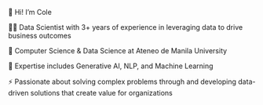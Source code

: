 👋 Hi! I’m Cole

👨‍💻 Data Scientist with 3+ years of experience in leveraging data to drive business outcomes

🌱 Computer Science & Data Science at Ateneo de Manila University

👀 Expertise includes Generative AI, NLP, and Machine Learning

⚡️ Passionate about solving complex problems through and developing data-driven solutions that create value for organizations
